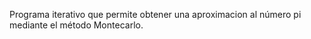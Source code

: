 Programa iterativo que permite obtener una aproximacion al número pi mediante el método Montecarlo.

